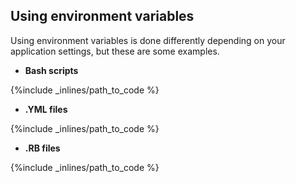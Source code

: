 ## Using environment variables

Using environment variables is done differently depending on your application settings, but these are some examples.

- **Bash scripts**



{%include _inlines/path_to_code %}



- **.YML files**  



{%include _inlines/path_to_code %}



- **.RB files**  



{%include _inlines/path_to_code %}



